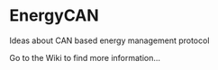 # EnergyCAN
Ideas about CAN based energy management protocol

Go to the Wiki to find more information...
